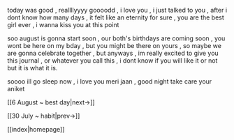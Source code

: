 today was good , reallllyyyy goooodd , i love you , i just talked to you , after i dont know how many days , it felt like an eternity for sure , you are the best girl ever , i wanna kiss you at this point

soo august is gonna start soon , our both's birthdays are coming soon , you wont be here on my bday , but you might be there on yours , so maybe we are gonna celebrate together , but anyways , im really excited to give you this journal , or whatever you call this , i dont know if you will like it or not but it is what it is.

soooo ill go sleep now , i love you meri jaan , good night take care
your aniket

[[6 August ~ best day|next->]]

[[30 July ~ habit|prev->]]

[[index|homepage]]
